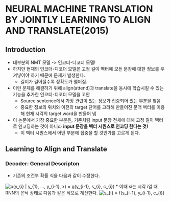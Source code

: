 # NEURAL MACHINE TRANSLATION BY JOINTLY LEARNING TO ALIGN AND TRANSLATE(2015)
## Introduction
* 대부분의 NMT 모델 -> 인코더-디코더 모델!
* 하지만 현재의 인코더-디코더 모델은 고정 길이 벡터에 모든 문장에 대한 정보를 우겨넣어야 하기 때문에 문제가 발생한다.
    * 길이가 길어질수록 정확도가 떨어짐.
* 이런 문제를 해결하기 위해 align(attend)과 translate을 동시에 학습시킬 수 있는 기능을 추가한 인코더-디코더 모델을 고안
    * Source sentence에서 가장 관련이 있는 정보가 집중되어 있는 부분을 찾음
    * 중요한 정보의 위치와 이전의 target 단어를 고려해 만들어진 문맥 벡터를 이용해 현재 시각의 target word을 만들어 냄
* 이 논문에서 가장 중요한 부분은, 기존처럼 input 문장 전체에 대해 고정 길이 벡터로 인코딩하는 것이 아니라 **input 문장을 벡터 시퀀스로 인코딩 한다는 것!**
    * 이 벡터 시퀀스에서 어떤 부분에 집중을 할 것인가를 고르게 된다.


## Learning to Align and Translate
### Decoder: General Descripton
* 기존의 조건부 확률 식을 다음과 같이 수정한다.
<img src="https://latex.codecogs.com/gif.latex?p(y_{i}&space;|&space;y_{1},&space;...,&space;y_{i-1},&space;x)&space;=&space;g(y_{i-1},&space;s_{i},&space;c_{i})" title="p(y_{i} | y_{1}, ..., y_{i-1}, x) = g(y_{i-1}, s_{i}, c_{i})" />
    * 이때 si는 시각 i일 때 RNN의 은닉 상태로 다음과 같은 식으로 계산한다.
    <img src="https://latex.codecogs.com/gif.latex?s_{i}&space;=&space;f(s_{i-1},&space;y_{i-1},&space;c_{i})" title="s_{i} = f(s_{i-1}, y_{i-1}, c_{i})" />
